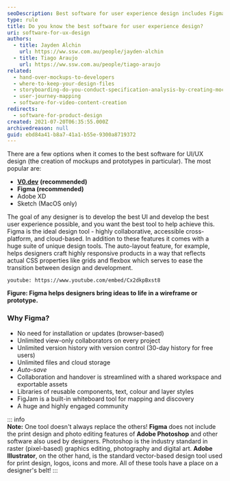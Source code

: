 ```yaml
---
seoDescription: Best software for user experience design includes Figma, V0.dev, Adobe XD, and Sketch, offering collaborative, cloud-based tools for creating wireframes, prototypes, and responsive designs.
type: rule
title: Do you know the best software for user experience design?
uri: software-for-ux-design
authors:
  - title: Jayden Alchin
    url: https://ww.ssw.com.au/people/jayden-alchin
  - title: Tiago Araujo
    url: https://ww.ssw.com.au/people/tiago-araujo
related:
  - hand-over-mockups-to-developers
  - where-to-keep-your-design-files
  - storyboarding-do-you-conduct-specification-analysis-by-creating-mock-ups
  - user-journey-mapping
  - software-for-video-content-creation
redirects:
  - software-for-product-design
created: 2021-07-20T06:35:55.000Z
archivedreason: null
guid: ebd84a41-b8a7-41a1-b55e-9300a8719372
---
```


There are a few options when it comes to the best software for UI/UX design (the creation of mockups and prototypes in particular). The most popular are:

- [**V0.dev**](https://v0.dev/) **(recommended)**
- **Figma (recommended)**
- Adobe XD
- Sketch (MacOS only)

<!--endintro-->

The goal of any designer is to develop the best UI and develop the best user experience possible, and you want the best tool to help achieve this. Figma is the ideal design tool - highly collaborative, accessible cross-platform, and cloud-based. In addition to these features it comes with a huge suite of unique design tools. The auto-layout feature, for example, helps designers craft highly responsive products in a way that reflects actual CSS properties like grids and flexbox which serves to ease the transition between design and development.

`youtube: https://www.youtube.com/embed/Cx2dkpBxst8`

**Figure: Figma helps designers bring ideas to life in a wireframe or prototype.**

### Why Figma?

- No need for installation or updates (browser-based)
- Unlimited view-only collaborators on every project
- Unlimited version history with version control (30-day history for free users)
- Unlimited files and cloud storage
- _Auto-save_
- Collaboration and handover is streamlined with a shared workspace and exportable assets
- Libraries of reusable components, text, colour and layer styles
- FigJam is a built-in whiteboard tool for mapping and discovery
- A huge and highly engaged community

::: info  
**Note:** One tool doesn't always replace the others! **Figma** does not include the print design and photo editing features of **Adobe Photoshop** and other software also used by designers. Photoshop is the industry standard in raster (pixel-based) graphics editing, photography and digital art. **Adobe Illustrator**, on the other hand, is the standard vector-based design tool used for print design, logos, icons and more. All of these tools have a place on a designer's belt!
:::
